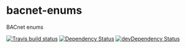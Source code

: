 # bacnet-enums

BACnet enums

[![Travis build status](http://img.shields.io/travis/ryanluton/bacnet-enums.svg?style=flat)](https://travis-ci.org/ryanluton/bacnet-enums)
[![Dependency Status](https://david-dm.org/ryanluton/bacnet-enums.svg)](https://david-dm.org/ryanluton/bacnet-enums)
[![devDependency Status](https://david-dm.org/ryanluton/bacnet-enums/dev-status.svg)](https://david-dm.org/ryanluton/bacnet-enums#info=devDependencies)
